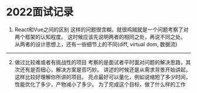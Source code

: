 # 2022面试记录
1. React和Vue之间的区别
这样的问题很含糊，就很鸡贼就是一个问题考察了对两个框架的认知程度。
这时候应该先说明两者的相同之处，再说不同之处。
从两者的设计思想上，还有一些细节上的不同(diff, virtual dom, 数据流)
- - -
2. 做过比较难或者有挑战性的项目
考察的是面试者平时面对问题的解决思路，其次还有是否细心，解决方案是否巧妙。
讲述的时候还是从需求背景开始讲起，这样比较好理解你所讲的项目。
亮点最好可以量化，例如说缩短了多少时间，性能优化了多少，产物减小了多少。
为了完成这个目标，做了什么样的工作